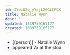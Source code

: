 ```yaml
---
id: IYeiU2q_yYqjLZ0GLCPGX
title: Natalie Wynn
desc: ''
updated: 1639759165177
created: 1639759165177
---
```



- [[person]] - Natalie Wynn
- appeared 2x at the stoa
